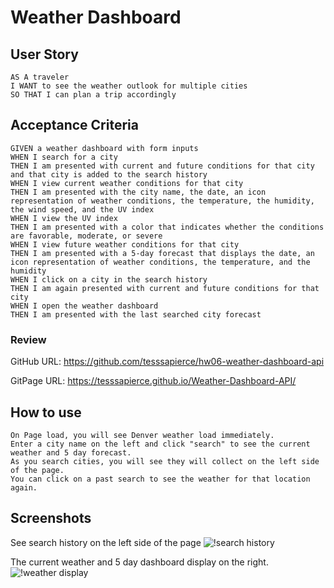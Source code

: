 # Weather Dashboard

## User Story

```
AS A traveler
I WANT to see the weather outlook for multiple cities
SO THAT I can plan a trip accordingly
```

## Acceptance Criteria

```
GIVEN a weather dashboard with form inputs
WHEN I search for a city
THEN I am presented with current and future conditions for that city and that city is added to the search history
WHEN I view current weather conditions for that city
THEN I am presented with the city name, the date, an icon representation of weather conditions, the temperature, the humidity, the wind speed, and the UV index
WHEN I view the UV index
THEN I am presented with a color that indicates whether the conditions are favorable, moderate, or severe
WHEN I view future weather conditions for that city
THEN I am presented with a 5-day forecast that displays the date, an icon representation of weather conditions, the temperature, and the humidity
WHEN I click on a city in the search history
THEN I am again presented with current and future conditions for that city
WHEN I open the weather dashboard
THEN I am presented with the last searched city forecast
```

### Review

GitHub URL: https://github.com/tesssapierce/hw06-weather-dashboard-api

GitPage URL: https://tesssapierce.github.io/Weather-Dashboard-API/


## How to use

```
On Page load, you will see Denver weather load immediately.
Enter a city name on the left and click "search" to see the current weather and 5 day forecast.
As you search cities, you will see they will collect on the left side of the page.
You can click on a past search to see the weather for that location again.
```

## Screenshots

See search history on the left side of the page
![!search history]()

The current weather and 5 day dashboard display on the right.
![!weather display]()
